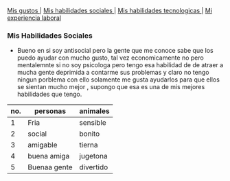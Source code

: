 [ Mis gustos ](./gustos) | [ Mis habilidades sociales ](./sociales.md) | [ Mis habilidades tecnologicas ](./tecnologicas.md) | [Mi experiencia laboral](./experiencia.md)

### Mis Habilidades Sociales 

- Bueno en si soy antisocial pero la gente que me conoce sabe que los puedo ayudar con mucho gusto, tal vez economicamente no pero mentalemnte si no soy psicologa pero tengo  esa habilidad de de atraer a mucha gente deprimida a contarme  sus problemas  y claro no tengo ningun porblema con ello solamente me gusta  ayudarlos para que ellos se sientan mucho mejor , supongo que esa es una de mis mejores habilidades que tengo.


| no. | personas | animales | 
| ---  |---------| ---------|
| 1   | Fria | sensible | 
| 2 | social | bonito | 
| 3 | amigable | tierna | 
| 4 | buena amiga | jugetona | 
| 5 | Buenaa gente | divertido | 
